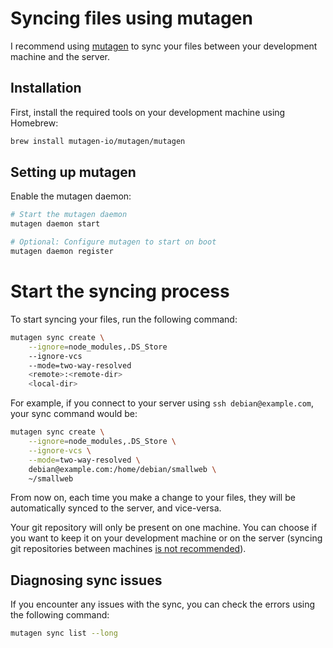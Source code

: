 # Syncing files using mutagen

I recommend using [mutagen](https://mutagen.io) to sync your files between your development machine and the server.

## Installation

First, install the required tools on your development machine using Homebrew:

```sh
brew install mutagen-io/mutagen/mutagen
```

## Setting up mutagen

Enable the mutagen daemon:

```sh
# Start the mutagen daemon
mutagen daemon start

# Optional: Configure mutagen to start on boot
mutagen daemon register
```

# Start the syncing process

To start syncing your files, run the following command:

```sh
mutagen sync create \
    --ignore=node_modules,.DS_Store
    --ignore-vcs
    --mode=two-way-resolved
    <remote>:<remote-dir>
    <local-dir>
```

For example, if you connect to your server using `ssh debian@example.com`, your sync command would be:

```sh
mutagen sync create \
    --ignore=node_modules,.DS_Store \
    --ignore-vcs \
    --mode=two-way-resolved \
    debian@example.com:/home/debian/smallweb \
    ~/smallweb
```

From now on, each time you make a change to your files, they will be automatically synced to the server, and vice-versa.

Your git repository will only be present on one machine. You can choose if you want to keep it on your development machine or on the server (syncing git repositories between machines [is not recommended](https://mutagen.io/documentation/synchronization/version-control-systems)).

## Diagnosing sync issues

If you encounter any issues with the sync, you can check the errors using the following command:

```sh
mutagen sync list --long
```
